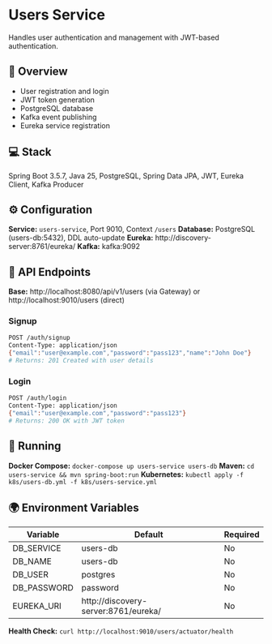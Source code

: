 # Users Service

Handles user authentication and management with JWT-based authentication.

## 🎯 Overview

- User registration and login
- JWT token generation
- PostgreSQL database
- Kafka event publishing
- Eureka service registration

## 💻 Stack

Spring Boot 3.5.7, Java 25, PostgreSQL, Spring Data JPA, JWT, Eureka Client, Kafka Producer

## ⚙️ Configuration

**Service:** `users-service`, Port 9010, Context `/users`
**Database:** PostgreSQL (users-db:5432), DDL auto-update
**Eureka:** http://discovery-server:8761/eureka/
**Kafka:** kafka:9092

## 📡 API Endpoints

**Base:** http://localhost:8080/api/v1/users (via Gateway) or http://localhost:9010/users (direct)

### Signup
```bash
POST /auth/signup
Content-Type: application/json
{"email":"user@example.com","password":"pass123","name":"John Doe"}
# Returns: 201 Created with user details
```

### Login
```bash
POST /auth/login
Content-Type: application/json
{"email":"user@example.com","password":"pass123"}
# Returns: 200 OK with JWT token
```

## 🚀 Running

**Docker Compose:** `docker-compose up users-service users-db`
**Maven:** `cd users-service && mvn spring-boot:run`
**Kubernetes:** `kubectl apply -f k8s/users-db.yml -f k8s/users-service.yml`

## 🌍 Environment Variables

| Variable | Default | Required |
|----------|---------|----------|
| DB_SERVICE | users-db | No |
| DB_NAME | users-db | No |
| DB_USER | postgres | No |
| DB_PASSWORD | password | No |
| EUREKA_URI | http://discovery-server:8761/eureka/ | No |

**Health Check:** `curl http://localhost:9010/users/actuator/health`

